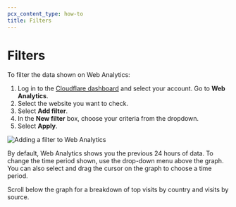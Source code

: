 ```yaml
---
pcx_content_type: how-to
title: Filters
---
```


# Filters

To filter the data shown on Web Analytics:

1. Log in to the [Cloudflare dashboard](https://dash.cloudflare.com/) and select your account. Go to **Web Analytics**.
2. Select the website you want to check.
3. Select **Add filter**.
4. In the **New filter** box, choose your criteria from the dropdown.
5. Select **Apply**.

![Adding a filter to Web Analytics](/analytics/static/images/web-analytics/dash-web_analytics-filters.png)

By default, Web Analytics shows you the previous 24 hours of data. To change the time period shown, use the drop-down menu above the graph. You can also select and drag the cursor on the graph to choose a time period.

Scroll below the graph for a breakdown of top visits by country and visits by source.